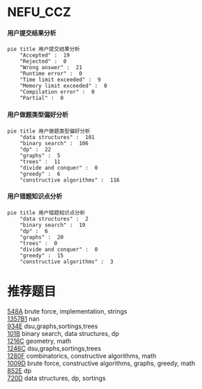 # NEFU_CCZ

<!-- tabs:start -->



#### **用户提交结果分析**

```mermaid
pie title 用户提交结果分析
    "Accepted" :  19
    "Rejected" :  0
    "Wrong answer" :  21
    "Runtime error" :  0
    "Time limit exceeded" :  9
    "Memory limit exceeded" :  0
    "Compilation error" :  0
    "Partial" :  0
```

#### **用户做题类型偏好分析**

```mermaid
pie title 用户做题类型偏好分析
    "data structures" :  101
    "binary search" :  106
    "dp" :  22
    "graphs" :  5
    "trees" :  11
    "divide and conquer" :  0
    "greedy" :  6
    "constructive algorithms" :  116
```
#### **用户错题知识点分析**

```mermaid
pie title 用户错题知识点分析
    "data structures" :  2
    "binary search" :  19
    "dp" :  6
    "graphs" :  20
    "trees" :  0
    "divide and conquer" :  0
    "greedy" :  15
    "constructive algorithms" :  3
```



<!-- tabs:end -->
# 推荐题目
[548A](https://codeforces.com/contest/548/problem/A)		brute force,
                        implementation,
                        strings		  
[1357B1](https://codeforces.com/contest/1357B/problem/1)		nan		  
[934E](https://codeforces.com/contest/934/problem/E)		dsu,graphs,sortings,trees		  
[101B](https://codeforces.com/contest/101/problem/B)		binary search,
                        data structures,
                        dp		  
[1216C](https://codeforces.com/contest/1216/problem/C)		geometry,
                        math		  
[1246C](https://codeforces.com/contest/1246/problem/C)		dsu,graphs,sortings,trees		  
[1280F](https://codeforces.com/contest/1280/problem/F)		combinatorics,
                        constructive algorithms,
                        math		  
[1009D](https://codeforces.com/contest/1009/problem/D)		brute force,
                        constructive algorithms,
                        graphs,
                        greedy,
                        math		  
[852E](https://codeforces.com/contest/852/problem/E)		dp		  
[720D](https://codeforces.com/contest/720/problem/D)		data structures,
                        dp,
                        sortings		  

